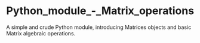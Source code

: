 # Python_module_-_Matrix_operations
A simple and crude Python module, introducing Matrices objects and basic Matrix algebraic operations.
